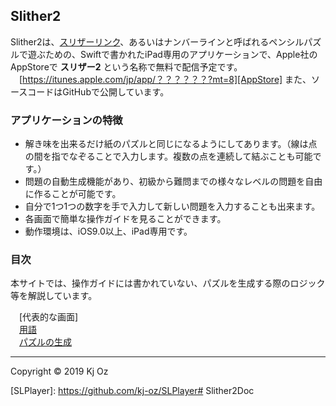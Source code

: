## Slither2
Slither2は、[スリザーリンク][Wikipedia]、あるいはナンバーラインと呼ばれるペンシルパズルで遊ぶための、Swiftで書かれたiPad専用のアプリケーションで、Apple社のAppStoreで **スリザー2** という名称で無料で配信予定です。  
　[https://itunes.apple.com/jp/app/？？？？？？?mt=8][AppStore]
また、ソースコードはGitHubで公開しています。


### アプリケーションの特徴 

* 解き味を出来るだけ紙のパズルと同じになるようにしてあります。（線は点の間を指でなぞることで入力します。複数の点を連続して結ぶことも可能です。）
* 問題の自動生成機能があり、初級から難問までの様々なレベルの問題を自由に作ることが可能です。
* 自分で1つ1つの数字を手で入力して新しい問題を入力することも出来ます。
* 各画面で簡単な操作ガイドを見ることができます。
* 動作環境は、iOS9.0以上、iPad専用です。

### 目次

本サイトでは、操作ガイドには書かれていない、パズルを生成する際のロジック等を解説しています。


　[代表的な画面]  
　[用語](./terms.html)  
　[パズルの生成](./generation.html)


-----
Copyright &copy; 2019 Kj Oz  

[AppStore]: https://itunes.apple.com/jp/app/??????mt=8
[Blogger]: http://?????
[MIT]: http://www.opensource.org/licenses/mit-license.php
[Wikipedia]: http://ja.wikipedia.org/wiki/スリザーリンク
[SLPlayer]: https://github.com/kj-oz/SLPlayer# Slither2Doc
